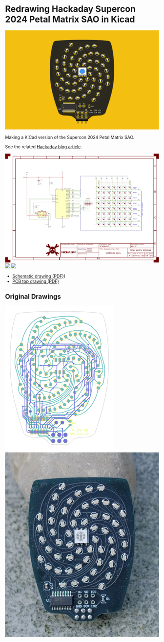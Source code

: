 # Redrawing Hackaday Supercon 2024 Petal Matrix SAO in Kicad

![](images/sao-petal.png)

Making a KiCad version of the Supercon 2024 Petal Matrix SAO.


See the related [Hackaday blog article](
https://hackaday.com/2024/11/19/supercon-2024-sao-petal-kicad-redrawing-project).


![](images/sao-petal-sch.png)
![](images/sao-petal-pcb-front.png)
![](images/sao-petal-pcb-back.png)

* [Schematic drawing (PDF)](sao-petal-sch.pdf))
* [PCB top drawing (PDF)](sao-petal-pcb.pdf)

## Original Drawings

![](images/original-petal-matrix-pcb.png)
![](images/original-petal-matrix.png)

